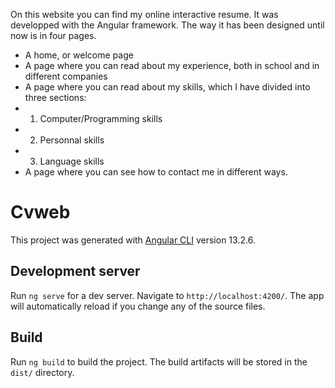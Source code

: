 On this website you can find my online interactive resume. It was developped with the Angular framework.
The way it has been designed until now is in four pages.
- A home, or welcome page
- A page where you can read about my experience, both in school and in different companies
- A page where you can read about my skills, which I have divided into three sections:
- 1. Computer/Programming skills
- 2. Personnal skills
- 3. Language skills
- A page where you can see how to contact me in different ways.


# Cvweb

This project was generated with [Angular CLI](https://github.com/angular/angular-cli) version 13.2.6.

## Development server

Run `ng serve` for a dev server. Navigate to `http://localhost:4200/`. The app will automatically reload if you change any of the source files.

## Build

Run `ng build` to build the project. The build artifacts will be stored in the `dist/` directory.

